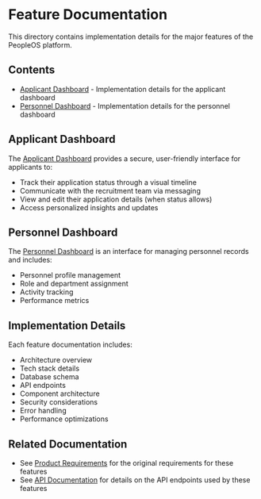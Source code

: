 # Feature Documentation

This directory contains implementation details for the major features of the PeopleOS platform.

## Contents

- [Applicant Dashboard](./APPLICANT_DASHBOARD_README.md) - Implementation details for the applicant dashboard
- [Personnel Dashboard](./PERSONNEL_DASHBOARD_README.md) - Implementation details for the personnel dashboard

## Applicant Dashboard

The [Applicant Dashboard](./APPLICANT_DASHBOARD_README.md) provides a secure, user-friendly interface for applicants to:

- Track their application status through a visual timeline
- Communicate with the recruitment team via messaging
- View and edit their application details (when status allows)
- Access personalized insights and updates

## Personnel Dashboard

The [Personnel Dashboard](./PERSONNEL_DASHBOARD_README.md) is an interface for managing personnel records and includes:

- Personnel profile management
- Role and department assignment
- Activity tracking
- Performance metrics

## Implementation Details

Each feature documentation includes:

- Architecture overview
- Tech stack details
- Database schema
- API endpoints
- Component architecture
- Security considerations
- Error handling
- Performance optimizations

## Related Documentation

- See [Product Requirements](../prd/) for the original requirements for these features
- See [API Documentation](../api/) for details on the API endpoints used by these features 